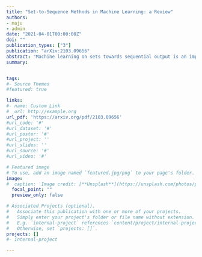 ```yaml
---
title: "Set-to-Sequence Methods in Machine Learning: a Review"
authors:
- maju
- admin
date: "2021-04-01T00:00:00Z"
doi: ""
publication_types: ["3"]
publication: "arXiv:2103.09656"
abstract: "Machine learning on sets towards sequential output is an important and ubiquitous task, with applications ranging from language modelling and meta-learning to multi-agent strategy games and power grid optimization. Combining elements of representation learning and structured prediction, its two primary challenges include obtaining a meaningful, permutation invariant set representation and subsequently utilizing this representation to output a complex target permutation. This paper provides a comprehensive introduction to the field as well as an overview of important machine learning methods tackling both of these key challenges, with a detailed qualitative comparison of selected model architectures."	
summary: 


tags:
#- Source Themes
#featured: true

links:
#- name: Custom Link
#  url: http://example.org
url_pdf: 'https://arxiv.org/pdf/2103.09656'
#url_code: '#'
#url_dataset: '#'
#url_poster: '#'
#url_project: ''
#url_slides: ''
#url_source: '#'
#url_video: '#'

# Featured image
# To use, add an image named `featured.jpg/png` to your page's folder. 
image:
#  caption: 'Image credit: [**Unsplash**](https://unsplash.com/photos/pLCdAaMFLTE)'
  focal_point: ""
  preview_only: false

# Associated Projects (optional).
#   Associate this publication with one or more of your projects.
#   Simply enter your project's folder or file name without extension.
#   E.g. `internal-project` references `content/project/internal-project/index.md`.
#   Otherwise, set `projects: []`.
projects: []
#- internal-project

---
```

